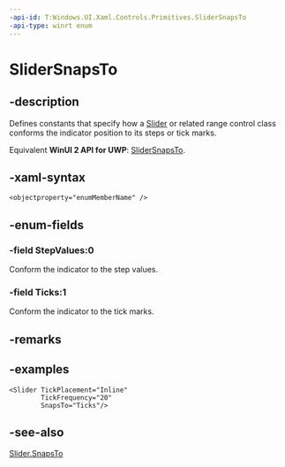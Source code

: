 ```yaml
---
-api-id: T:Windows.UI.Xaml.Controls.Primitives.SliderSnapsTo
-api-type: winrt enum
---
```


<!-- Enumeration syntax
public enum Windows.UI.Xaml.Controls.Primitives.SliderSnapsTo : int
-->

# SliderSnapsTo

## -description
Defines constants that specify how a [Slider](../windows.ui.xaml.controls/slider.md) or related range control class conforms the indicator position to its steps or tick marks.

Equivalent **WinUI 2 API for UWP**: [SliderSnapsTo](/windows/winui/api/microsoft.ui.xaml.controls.primitives.slidersnapsto).

## -xaml-syntax
```xaml
<objectproperty="enumMemberName" />
```


## -enum-fields
### -field StepValues:0
Conform the indicator to the step values.

### -field Ticks:1
Conform the indicator to the tick marks.


## -remarks

## -examples
```xaml
<Slider TickPlacement="Inline"
        TickFrequency="20"
        SnapsTo="Ticks"/>
```



## -see-also
[Slider.SnapsTo](../windows.ui.xaml.controls/slider_snapsto.md)

